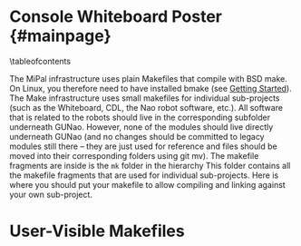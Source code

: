 Console Whiteboard Poster {#mainpage}
=====================================
\tableofcontents

The MiPal infrastructure uses plain Makefiles that compile with BSD make. On Linux, you
therefore need to have installed bmake (see [Getting Started](http://docs.lab.mipal.net/GettingStarted.pdf)).
The Make infrastructure uses small makefiles for individual sub-projects
(such as the Whiteboard, CDL, the Nao robot software, etc.).
All software that is related to the robots should live in the corresponding subfolder underneath GUNao. However, none of the modules should live directly underneath GUNao (and no changes should be committed to legacy modules still there – they are just used for reference and files should be moved into their corresponding folders using git mv). The makefile fragments are inside is the `mk` folder in the hierarchy  This folder contains all the makefile fragments that are used for individual sub-projects. Here is where you should put your makefile to allow compiling and linking against your own sub-project.

# User-Visible Makefiles #


